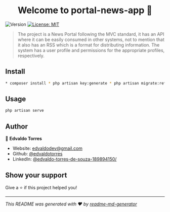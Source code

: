 <h1 align="center">Welcome to portal-news-app 👋</h1>
<p>
  <img alt="Version" src="https://img.shields.io/badge/version-1.0-blue.svg?cacheSeconds=2592000" />
  <a href="#" target="_blank">
    <img alt="License: MIT" src="https://img.shields.io/badge/License-MIT-yellow.svg" />
  </a>
</p>

> The project is a News Portal following the MVC standard, it has an API where it can be easily consumed in other systems, not to mention that it also has an RSS which is a format for distributing information. The system has a user profile and permissions for the appropriate profiles, respectively.

## Install

```sh
* composer install * php artisan key:generate * php artisan migrate:refresh * php artisan db:seed
```

## Usage

```sh
php artisan serve
```

## Author

👤 **Edvaldo Torres**

* Website: edvaldodev@gmail.com
* Github: [@edvaldotorres](https://github.com/edvaldotorres)
* LinkedIn: [@edvaldo-torres-de-souza-189894150\/](https://linkedin.com/in/edvaldo-torres-de-souza-189894150\/)

## Show your support

Give a ⭐️ if this project helped you!

***
_This README was generated with ❤️ by [readme-md-generator](https://github.com/kefranabg/readme-md-generator)_
